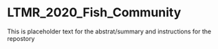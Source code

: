 # LTMR_2020_Fish_Community

This is placeholder text for the abstrat/summary and instructions for the repostory
